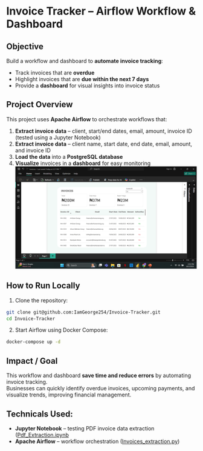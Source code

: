 # Invoice Tracker – Airflow Workflow & Dashboard

## Objective
Build a workflow and dashboard to **automate invoice tracking**:
- Track invoices that are **overdue**  
- Highlight invoices that are **due within the next 7 days**  
- Provide a **dashboard** for visual insights into invoice status

## Project Overview
This project uses **Apache Airflow** to orchestrate workflows that:
1. **Extract invoice data** – client, start/end dates, email, amount, invoice ID (tested using a Jupyter Notebook)  
2. **Extract invoice data** – client name, start date, end date, email, amount, and invoice ID  
3. **Load the data** into a **PostgreSQL database**  
4. **Visualize** invoices in a **dashboard** for easy monitoring  
![Invoice Tracker Dashboard](Invoices.png)

## How to Run Locally

1. Clone the repository:

```bash
git clone git@github.com:IamGeorge254/Invoice-Tracker.git
cd Invoice-Tracker
```

2. Start Airflow using Docker Compose:

```bash
docker-compose up -d
```

## Impact / Goal
This workflow and dashboard **save time and reduce errors** by automating invoice tracking.  
Businesses can quickly identify overdue invoices, upcoming payments, and visualize trends, improving financial management.

## Technicals Used:
- **Jupyter Notebook** – testing PDF invoice data extraction ([Pdf_Extraction.ipynb](Invoice-Tracker/Pdf_Extraction.ipynb)
- **Apache Airflow** – workflow orchestration ([Invoices_extraction.py](Invoice-Tracker/dags/Invoices_extraction.py)) 
